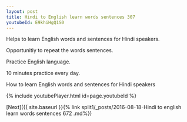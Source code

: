 ```yaml
---
layout: post
title: Hindi to English learn words sentences 307 
youtubeId: E9khiHgQ1S0
---
```

 
 
Helps to learn English words and sentences for Hindi speakers.

Opportunitiy to repeat the words sentences. 

Practice English language. 
 
10 minutes practice every day. 
 
How to learn English words and sentences for Hindi speakers 
 
{% include youtubePlayer.html id=page.youtubeId %}
 
 
[Next]({{ site.baseurl }}{% link  split1/_posts/2016-08-18-Hindi to english learn words sentences 672 .md%})
 
